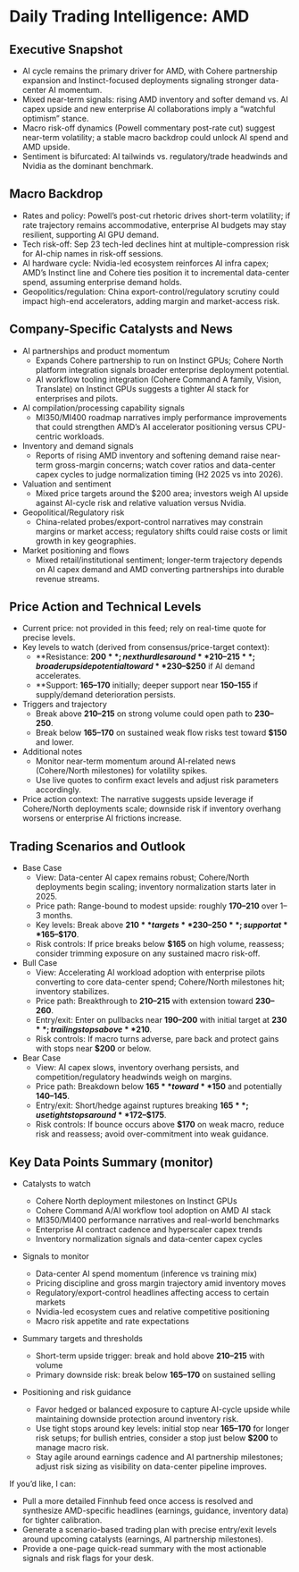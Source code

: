 # Daily Trading Intelligence: AMD

## Executive Snapshot
- AI cycle remains the primary driver for AMD, with Cohere partnership expansion and Instinct-focused deployments signaling stronger data-center AI momentum.
- Mixed near-term signals: rising AMD inventory and softer demand vs. AI capex upside and new enterprise AI collaborations imply a “watchful optimism” stance.
- Macro risk-off dynamics (Powell commentary post-rate cut) suggest near-term volatility; a stable macro backdrop could unlock AI spend and AMD upside.
- Sentiment is bifurcated: AI tailwinds vs. regulatory/trade headwinds and Nvidia as the dominant benchmark.

## Macro Backdrop
- Rates and policy: Powell’s post-cut rhetoric drives short-term volatility; if rate trajectory remains accommodative, enterprise AI budgets may stay resilient, supporting AI GPU demand.
- Tech risk-off: Sep 23 tech-led declines hint at multiple-compression risk for AI-chip names in risk-off sessions.
- AI hardware cycle: Nvidia-led ecosystem reinforces AI infra capex; AMD’s Instinct line and Cohere ties position it to incremental data-center spend, assuming enterprise demand holds.
- Geopolitics/regulation: China export-control/regulatory scrutiny could impact high-end accelerators, adding margin and market-access risk.

## Company-Specific Catalysts and News
- AI partnerships and product momentum
  - Expands Cohere partnership to run on Instinct GPUs; Cohere North platform integration signals broader enterprise deployment potential.
  - AI workflow tooling integration (Cohere Command A family, Vision, Translate) on Instinct GPUs suggests a tighter AI stack for enterprises and pilots.
- AI compilation/processing capability signals
  - MI350/MI400 roadmap narratives imply performance improvements that could strengthen AMD’s AI accelerator positioning versus CPU-centric workloads.
- Inventory and demand signals
  - Reports of rising AMD inventory and softening demand raise near-term gross-margin concerns; watch cover ratios and data-center capex cycles to judge normalization timing (H2 2025 vs into 2026).
- Valuation and sentiment
  - Mixed price targets around the $200 area; investors weigh AI upside against AI-cycle risk and relative valuation versus Nvidia.
- Geopolitical/Regulatory risk
  - China-related probes/export-control narratives may constrain margins or market access; regulatory shifts could raise costs or limit growth in key geographies.
- Market positioning and flows
  - Mixed retail/institutional sentiment; longer-term trajectory depends on AI capex demand and AMD converting partnerships into durable revenue streams.

## Price Action and Technical Levels
- Current price: not provided in this feed; rely on real-time quote for precise levels.
- Key levels to watch (derived from consensus/price-target context):
  - **Resistance:  **$200**; next hurdles around **$210–$215**; broader upside potential toward **$230–$250** if AI demand accelerates. 
  - **Support:  **$165–$170** initially; deeper support near **$150–$155** if supply/demand deterioration persists.
- Triggers and trajectory
  - Break above **$210–$215** on strong volume could open path to **$230–$250**.
  - Break below **$165–$170** on sustained weak flow risks test toward **$150** and lower.
- Additional notes
  - Monitor near-term momentum around AI-related news (Cohere/North milestones) for volatility spikes.
  - Use live quotes to confirm exact levels and adjust risk parameters accordingly.
- Price action context: The narrative suggests upside leverage if Cohere/North deployments scale; downside risk if inventory overhang worsens or enterprise AI frictions increase.

## Trading Scenarios and Outlook
- Base Case
  - View: Data-center AI capex remains robust; Cohere/North deployments begin scaling; inventory normalization starts later in 2025.
  - Price path: Range-bound to modest upside: roughly **$170–$210** over 1–3 months.
  - Key levels: Break above **$210** targets **$230–$250**; support at **$165–$170**.
  - Risk controls: If price breaks below **$165** on high volume, reassess; consider trimming exposure on any sustained macro risk-off.
- Bull Case
  - View: Accelerating AI workload adoption with enterprise pilots converting to core data-center spend; Cohere/North milestones hit; inventory stabilizes.
  - Price path: Breakthrough to **$210–$215** with extension toward **$230–$260**.
  - Entry/exit: Enter on pullbacks near **$190–$200** with initial target at **$230**; trailing stops above **$210**.
  - Risk controls: If macro turns adverse, pare back and protect gains with stops near **$200** or below.
- Bear Case
  - View: AI capex slows, inventory overhang persists, and competition/regulatory headwinds weigh on margins.
  - Price path: Breakdown below **$165** toward **$150** and potentially **$140–$145**.
  - Entry/exit: Short/hedge against ruptures breaking **$165**; use tight stops around **$172–$175**.
  - Risk controls: If bounce occurs above **$170** on weak macro, reduce risk and reassess; avoid over-commitment into weak guidance.

## Key Data Points Summary (monitor)

- Catalysts to watch
  - Cohere North deployment milestones on Instinct GPUs
  - Cohere Command A/AI workflow tool adoption on AMD AI stack
  - MI350/MI400 performance narratives and real-world benchmarks
  - Enterprise AI contract cadence and hyperscaler capex trends
  - Inventory normalization signals and data-center capex cycles

- Signals to monitor
  - Data-center AI spend momentum (inference vs training mix)
  - Pricing discipline and gross margin trajectory amid inventory moves
  - Regulatory/export-control headlines affecting access to certain markets
  - Nvidia-led ecosystem cues and relative competitive positioning
  - Macro risk appetite and rate expectations

- Summary targets and thresholds
  - Short-term upside trigger: break and hold above **$210–$215** with volume
  - Primary downside risk: break below **$165–$170** on sustained selling

- Positioning and risk guidance
  - Favor hedged or balanced exposure to capture AI-cycle upside while maintaining downside protection around inventory risk.
  - Use tight stops around key levels: initial stop near **$165–$170** for longer risk setups; for bullish entries, consider a stop just below **$200** to manage macro risk.
  - Stay agile around earnings cadence and AI partnership milestones; adjust risk sizing as visibility on data-center pipeline improves.

If you’d like, I can:
- Pull a more detailed Finnhub feed once access is resolved and synthesize AMD-specific headlines (earnings, guidance, inventory data) for tighter calibration.
- Generate a scenario-based trading plan with precise entry/exit levels around upcoming catalysts (earnings, AI partnership milestones).
- Provide a one-page quick-read summary with the most actionable signals and risk flags for your desk.